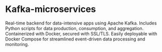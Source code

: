 # Kafka-microservices
Real-time backend for data-intensive apps using Apache Kafka. Includes Python scripts for data production, consumption, and aggregation. Containerized with Docker, secured with SSL/TLS. Easily deployable with Docker Compose for streamlined event-driven data processing and monitoring.
